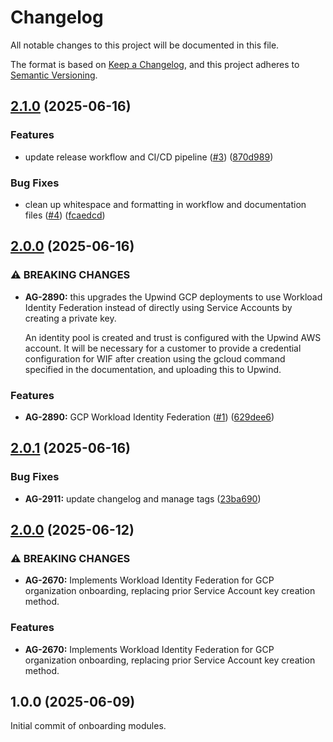 # Changelog

All notable changes to this project will be documented in this file.

The format is based on [Keep a Changelog](https://keepachangelog.com/en/1.0.0/),
and this project adheres to [Semantic Versioning](https://semver.org/spec/v2.0.0.html).


## [2.1.0](https://github.com/upwindsecurity/terraform-google-onboarding/compare/v2.0.0...v2.1.0) (2025-06-16)

### Features

* update release workflow and CI/CD pipeline ([#3](https://github.com/upwindsecurity/terraform-google-onboarding/issues/3)) ([870d989](https://github.com/upwindsecurity/terraform-google-onboarding/commit/870d98904360cb9b6111b55a8d037081a288f4c8))

### Bug Fixes

* clean up whitespace and formatting in workflow and documentation files ([#4](https://github.com/upwindsecurity/terraform-google-onboarding/issues/4)) ([fcaedcd](https://github.com/upwindsecurity/terraform-google-onboarding/commit/fcaedcddda35d8a8f0a5bbf7f66ebb0cbfef02e4))

## [2.0.0](https://github.com/upwindsecurity/terraform-google-onboarding/compare/v1.0.0...v2.0.0) (2025-06-16)

### ⚠ BREAKING CHANGES

* **AG-2890:** this upgrades the Upwind GCP deployments
    to use Workload Identity Federation instead of directly
    using Service Accounts by creating a private key.

    An identity pool is created and trust is configured with the
    Upwind AWS account. It will be necessary for a customer to
    provide a credential configuration for WIF after creation
    using the gcloud command specified in the documentation, and
    uploading this to Upwind.

### Features

* **AG-2890:** GCP Workload Identity Federation ([#1](https://github.com/upwindsecurity/terraform-google-onboarding/issues/1)) ([629dee6](https://github.com/upwindsecurity/terraform-google-onboarding/commit/629dee6529ebd9945e6f034202a0a938b1a4da4f))

## [2.0.1](https://github.com/upwindsecurity/terraform-google-onboarding/compare/v2.0.0...v2.0.1) (2025-06-16)

### Bug Fixes

* **AG-2911:** update changelog and manage tags ([23ba690](https://github.com/upwindsecurity/terraform-google-onboarding/commit/23ba690e942aeaacccd73395c66a4e65dd86e16f))

## [2.0.0](https://github.com/upwindsecurity/terraform-google-onboarding/compare/v1.0.0...v2.0.0) (2025-06-12)

### ⚠ BREAKING CHANGES

* **AG-2670:** Implements Workload Identity Federation for GCP organization onboarding, replacing prior Service Account key creation method.

### Features

* **AG-2670:** Implements Workload Identity Federation for GCP organization onboarding, replacing prior Service Account key creation method.

## 1.0.0 (2025-06-09)

Initial commit of onboarding modules.
